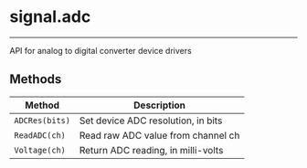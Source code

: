 # signal.adc
------------

API for analog to digital converter device drivers

## Methods

| Method                                        | Description                                   |
| ----------------------------------------------|---------------------------------------------- |
|`ADCRes(bits)`                                 | Set device ADC resolution, in bits            |
|`ReadADC(ch)`                                  | Read raw ADC value from channel ch            |
|`Voltage(ch)`                                  | Return ADC reading, in milli-volts            |
